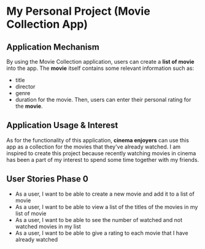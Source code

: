 # My Personal Project (Movie Collection App)

## Application Mechanism

By using the Movie Collection application, users can create a **list of movie** into the app. The **movie** itself contains some relevant information such as:
- title
- director
- genre 
- duration 
for the movie. Then, users can enter their personal rating for the **movie**.

## Application Usage & Interest

As for the functionality of this application, **cinema enjoyers** can use this app as a collection for the movies that they've already watched. I am inspired to create this project because recently watching movies in cinema has been a part of my interest to spend some time together with my friends.

## User Stories Phase 0

- As a user, I want to be able to create a new movie and add it to a list of movie 
- As a user, I want to be able to view a list of the titles of the movies in my list of movie
- As a user, I want to be able to see the number of watched and not watched movies in my list
- As a user, I want to be able to give a rating to each movie that I have already watched